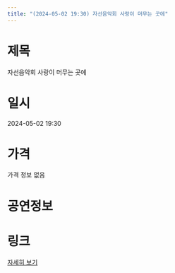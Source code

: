 ```yaml
---
title: "(2024-05-02 19:30) 자선음악회 사랑이 머무는 곳에"
---
```


# 제목
자선음악회 사랑이 머무는 곳에

# 일시
2024-05-02 19:30

# 가격
가격 정보 없음

# 공연정보
  
  


# 링크
[자세히 보기](https://www.sac.or.kr/site/main/show/show_view?SN=62023 "https://www.sac.or.kr/site/main/show/show_view?SN=62023")
